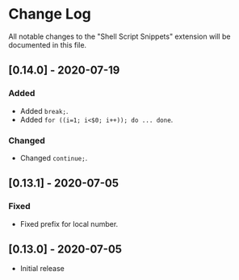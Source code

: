 # Change Log
All notable changes to the "Shell Script Snippets" extension will be documented in this file.

## [0.14.0] - 2020-07-19

### Added
- Added `break;`.
- Added `for ((i=1; i<$0; i++)); do ... done`.

### Changed
- Changed `continue;`.

## [0.13.1] - 2020-07-05

### Fixed
- Fixed prefix for local number.

## [0.13.0] - 2020-07-05
- Initial release